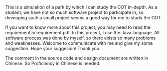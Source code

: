 This is a simulation of a park by which I can study the OOT in-depth.
As a student, we have not so much software project to participate in, so deveoping such a small project seems a good way for me to study the OOT.

If you want to know more about this project, you may need to read the requirement in requirement.pdf.
In this project, I use the Java language.
All software process was done by myself, so there exists so many problems and weaknesses.
Welcome to communicate with me and give my some suggestion.
Hope your suggesion! Thank you.

The comment in the source code and design document are written in Chinese. So Proficiency in Chinese is needed.
